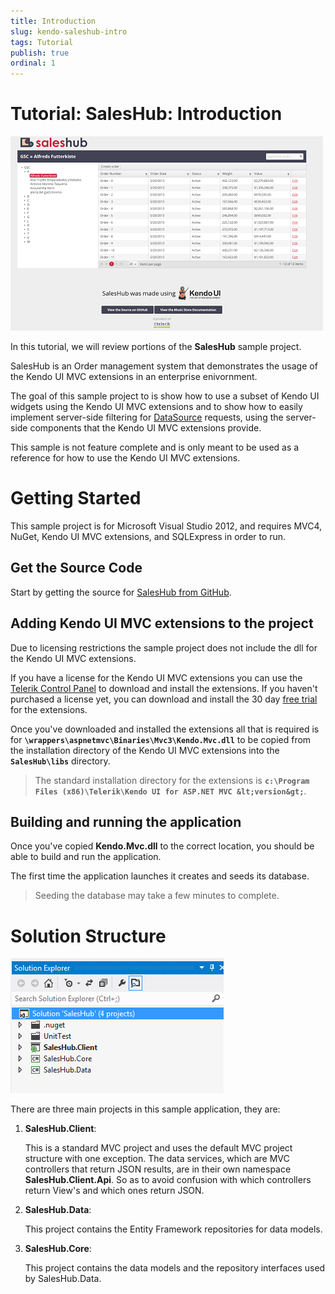 ```yaml
---
title: Introduction
slug: kendo-saleshub-intro
tags: Tutorial
publish: true
ordinal: 1
---
```


# Tutorial: SalesHub: Introduction

![kendo-saleshub-intro-home-screenshot](images/kendo-saleshub-intro-home-screenshot.png)

In this tutorial, we will review portions of the **SalesHub** sample project.

SalesHub is an Order management system that demonstrates the usage of the Kendo UI MVC extensions in
an enterprise enivornment.

The goal of this sample project to is show how to use a subset of Kendo UI widgets using the Kendo UI MVC extensions and
to show how to easily implement server-side filtering for [DataSource](/api/framework/datasource) requests, using the
server-side components that the Kendo UI MVC extensions provide.

This sample is not feature complete and is only meant to be used as a reference for how to use the Kendo UI MVC extensions.

# Getting Started

This sample project is for Microsoft Visual Studio 2012, and requires MVC4, NuGet, Kendo UI MVC extensions, and SQLExpress in order to run.

## Get the Source Code

Start by getting the source for [SalesHub from GitHub](https://github.com/telerik/kendo-saleshub-demo).

## Adding Kendo UI MVC extensions to the project

Due to licensing restrictions the sample project does not include the dll for the Kendo UI MVC extensions.

If you have a license for the Kendo UI MVC extensions you can use the [Telerik Control Panel](http://www.telerik.com/download-trial-file.aspx?pid=972)
to download and install the extensions. If you haven't purchased a license yet, you can download and install the 30 day [free trial](http://www.kendoui.com/download.aspx)
for the extensions.

Once you've downloaded and installed the extensions all that is required is for **`\wrappers\aspnetmvc\Binaries\Mvc3\Kendo.Mvc.dll`** to be copied from the installation
directory of the Kendo UI MVC extensions into the **`SalesHub\libs`** directory.

> The standard installation directory for the extensions is **`c:\Program Files (x86)\Telerik\Kendo UI for ASP.NET MVC &lt;version&gt;`**.

## Building and running the application

Once you've copied **Kendo.Mvc.dll** to the correct location, you should be able to build and run the application.

The first time the application launches it creates and seeds its database.

> Seeding the database may take a few minutes to complete.

# Solution Structure

![kendo-saleshub-intro-project-structure-screenshot](images/kendo-saleshub-intro-project-structure-screenshot.png)

There are three main projects in this sample application, they are:

1. **SalesHub.Client**:
	
	This is a standard MVC project and uses the default MVC project structure with one exception. The data services, which
	are MVC controllers that return JSON results, are in their own namespace **SalesHub.Client.Api**. So as to avoid confusion
	with which controllers return View's and which ones return JSON.

2. **SalesHub.Data**:

	This project contains the Entity Framework repositories for data models.

3. **SalesHub.Core**:

	This project contains the data models and the repository interfaces used by SalesHub.Data.